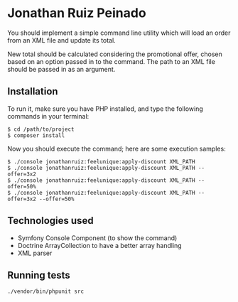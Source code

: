 # Jonathan Ruiz Peinado

You should implement a simple command line utility which will load an order from an XML file and update its total.

New total should be calculated considering the promotional offer, chosen based on an option passed in to the command. The path to an XML file should be passed in as an argument.

## Installation

To run it, make sure you have PHP installed, and type the following commands in your terminal:

```
$ cd /path/to/project
$ composer install
```

Now you should execute the command; here are some execution samples:

```
$ ./console jonathanruiz:feelunique:apply-discount XML_PATH
$ ./console jonathanruiz:feelunique:apply-discount XML_PATH --offer=3x2
$ ./console jonathanruiz:feelunique:apply-discount XML_PATH --offer=50%
$ ./console jonathanruiz:feelunique:apply-discount XML_PATH --offer=3x2 --offer=50%
```

## Technologies used

* Symfony Console Component (to show the command)
* Doctrine ArrayCollection to have a better array handling
* XML parser

## Running tests

```./vendor/bin/phpunit src```
